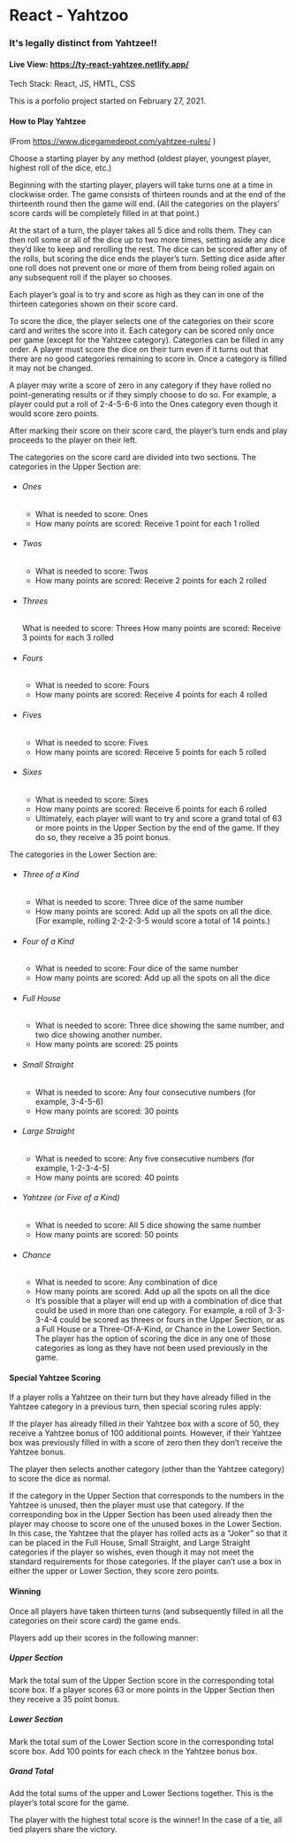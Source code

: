 # React - Yahtzoo

### It's legally distinct from Yahtzee!!

#### Live View: https://ty-react-yahtzee.netlify.app/

Tech Stack: React, JS, HMTL, CSS

This is a porfolio project started on February 27, 2021.

#### How to Play Yahtzee

(From https://www.dicegamedepot.com/yahtzee-rules/ )

Choose a starting player by any method (oldest player, youngest player, highest roll of the dice, etc.)

Beginning with the starting player, players will take turns one at a time in clockwise order. The game consists of thirteen rounds and at the end of the thirteenth round then the game will end. (All the categories on the players’ score cards will be completely filled in at that point.)

At the start of a turn, the player takes all 5 dice and rolls them. They can then roll some or all of the dice up to two more times, setting aside any dice they’d like to keep and rerolling the rest. The dice can be scored after any of the rolls, but scoring the dice ends the player’s turn. Setting dice aside after one roll does not prevent one or more of them from being rolled again on any subsequent roll if the player so chooses.

Each player’s goal is to try and score as high as they can in one of the thirteen categories shown on their score card.

To score the dice, the player selects one of the categories on their score card and writes the score into it. Each category can be scored only once per game (except for the Yahtzee category). Categories can be filled in any order. A player must score the dice on their turn even if it turns out that there are no good categories remaining to score in. Once a category is filled it may not be changed.

A player may write a score of zero in any category if they have rolled no point-generating results or if they simply choose to do so. For example, a player could put a roll of 2-4-5-6-6 into the Ones category even though it would score zero points.

After marking their score on their score card, the player’s turn ends and play proceeds to the player on their left.

The categories on the score card are divided into two sections. The categories in the Upper Section are:

- ###### Ones
  - What is needed to score: Ones
  - How many points are scored: Receive 1 point for each 1 rolled
- ###### Twos
  - What is needed to score: Twos
  - How many points are scored: Receive 2 points for each 2 rolled
- ###### Threes
  What is needed to score: Threes
  How many points are scored: Receive 3 points for each 3 rolled
- ###### Fours
  - What is needed to score: Fours
  - How many points are scored: Receive 4 points for each 4 rolled
- ###### Fives
  - What is needed to score: Fives
  - How many points are scored: Receive 5 points for each 5 rolled
- ###### Sixes
  - What is needed to score: Sixes
  - How many points are scored: Receive 6 points for each 6 rolled
  - Ultimately, each player will want to try and score a grand total of 63 or more points in the Upper Section by the end of the game. If they do so, they receive a 35 point bonus.

The categories in the Lower Section are:

- ###### Three of a Kind
  - What is needed to score: Three dice of the same number
  - How many points are scored: Add up all the spots on all the dice. (For example, rolling 2-2-2-3-5 would score a total of 14 points.)
- ###### Four of a Kind
  - What is needed to score: Four dice of the same number
  - How many points are scored: Add up all the spots on all the dice
- ###### Full House
  - What is needed to score: Three dice showing the same number, and two dice showing another number.
  - How many points are scored: 25 points
- ###### Small Straight
  - What is needed to score: Any four consecutive numbers (for example, 3-4-5-6)
  - How many points are scored: 30 points
- ###### Large Straight
  - What is needed to score: Any five consecutive numbers (for example, 1-2-3-4-5)
  - How many points are scored: 40 points
- ###### Yahtzee (or Five of a Kind)
  - What is needed to score: All 5 dice showing the same number
  - How many points are scored: 50 points
- ###### Chance
  - What is needed to score: Any combination of dice
  - How many points are scored: Add up all the spots on all the dice
  - It’s possible that a player will end up with a combination of dice that could be used in more than one category. For example, a roll of 3-3-3-4-4 could be scored as threes or fours in the Upper Section, or as a Full House or a Three-Of-A-Kind, or Chance in the Lower Section. The player has the option of scoring the dice in any one of those categories as long as they have not been used previously in the game.

#### Special Yahtzee Scoring

If a player rolls a Yahtzee on their turn but they have already filled in the Yahtzee category in a previous turn, then special scoring rules apply:

If the player has already filled in their Yahtzee box with a score of 50, they receive a Yahtzee bonus of 100 additional points. However, if their Yahtzee box was previously filled in with a score of zero then they don’t receive the Yahtzee bonus.

The player then selects another category (other than the Yahtzee category) to score the dice as normal.

If the category in the Upper Section that corresponds to the numbers in the Yahtzee is unused, then the player must use that category.
If the corresponding box in the Upper Section has been used already then the player may choose to score one of the unused boxes in the Lower Section. In this case, the Yahtzee that the player has rolled acts as a “Joker” so that it can be placed in the Full House, Small Straight, and Large Straight categories if the player so wishes, even though it may not meet the standard requirements for those categories.
If the player can’t use a box in either the upper or Lower Section, they score zero points.

#### Winning

Once all players have taken thirteen turns (and subsequently filled in all the categories on their score card) the game ends.

Players add up their scores in the following manner:

##### Upper Section

Mark the total sum of the Upper Section score in the corresponding total score box. If a player scores 63 or more points in the Upper Section then they receive a 35 point bonus.

##### Lower Section

Mark the total sum of the Lower Section score in the corresponding total score box. Add 100 points for each check in the Yahtzee bonus box.

##### Grand Total

Add the total sums of the upper and Lower Sections together. This is the player’s total score for the game.

The player with the highest total score is the winner! In the case of a tie, all tied players share the victory.
